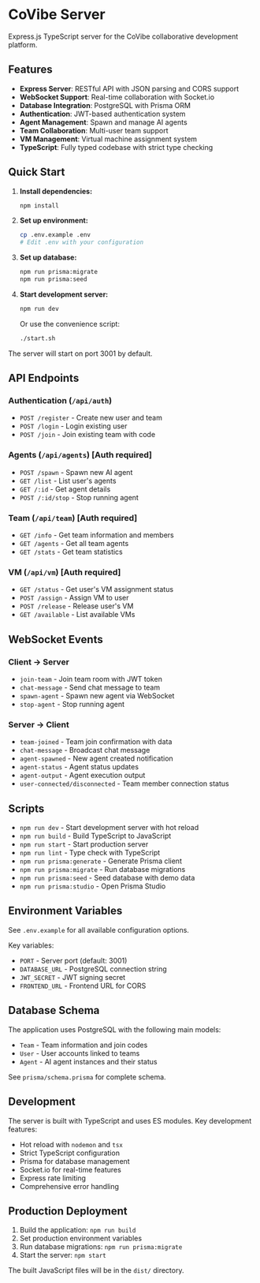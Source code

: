 # CoVibe Server

Express.js TypeScript server for the CoVibe collaborative development platform.

## Features

- **Express Server**: RESTful API with JSON parsing and CORS support
- **WebSocket Support**: Real-time collaboration with Socket.io
- **Database Integration**: PostgreSQL with Prisma ORM
- **Authentication**: JWT-based authentication system
- **Agent Management**: Spawn and manage AI agents
- **Team Collaboration**: Multi-user team support
- **VM Management**: Virtual machine assignment system
- **TypeScript**: Fully typed codebase with strict type checking

## Quick Start

1. **Install dependencies:**
   ```bash
   npm install
   ```

2. **Set up environment:**
   ```bash
   cp .env.example .env
   # Edit .env with your configuration
   ```

3. **Set up database:**
   ```bash
   npm run prisma:migrate
   npm run prisma:seed
   ```

4. **Start development server:**
   ```bash
   npm run dev
   ```

   Or use the convenience script:
   ```bash
   ./start.sh
   ```

The server will start on port 3001 by default.

## API Endpoints

### Authentication (`/api/auth`)
- `POST /register` - Create new user and team
- `POST /login` - Login existing user  
- `POST /join` - Join existing team with code

### Agents (`/api/agents`) [Auth required]
- `POST /spawn` - Spawn new AI agent
- `GET /list` - List user's agents
- `GET /:id` - Get agent details
- `POST /:id/stop` - Stop running agent

### Team (`/api/team`) [Auth required]
- `GET /info` - Get team information and members
- `GET /agents` - Get all team agents
- `GET /stats` - Get team statistics

### VM (`/api/vm`) [Auth required] 
- `GET /status` - Get user's VM assignment status
- `POST /assign` - Assign VM to user
- `POST /release` - Release user's VM
- `GET /available` - List available VMs

## WebSocket Events

### Client → Server
- `join-team` - Join team room with JWT token
- `chat-message` - Send chat message to team
- `spawn-agent` - Spawn new agent via WebSocket
- `stop-agent` - Stop running agent

### Server → Client
- `team-joined` - Team join confirmation with data
- `chat-message` - Broadcast chat message
- `agent-spawned` - New agent created notification
- `agent-status` - Agent status updates
- `agent-output` - Agent execution output
- `user-connected/disconnected` - Team member connection status

## Scripts

- `npm run dev` - Start development server with hot reload
- `npm run build` - Build TypeScript to JavaScript
- `npm run start` - Start production server
- `npm run lint` - Type check with TypeScript
- `npm run prisma:generate` - Generate Prisma client
- `npm run prisma:migrate` - Run database migrations
- `npm run prisma:seed` - Seed database with demo data
- `npm run prisma:studio` - Open Prisma Studio

## Environment Variables

See `.env.example` for all available configuration options.

Key variables:
- `PORT` - Server port (default: 3001)
- `DATABASE_URL` - PostgreSQL connection string
- `JWT_SECRET` - JWT signing secret
- `FRONTEND_URL` - Frontend URL for CORS

## Database Schema

The application uses PostgreSQL with the following main models:
- `Team` - Team information and join codes
- `User` - User accounts linked to teams
- `Agent` - AI agent instances and their status

See `prisma/schema.prisma` for complete schema.

## Development

The server is built with TypeScript and uses ES modules. Key development features:

- Hot reload with `nodemon` and `tsx`
- Strict TypeScript configuration
- Prisma for database management
- Socket.io for real-time features
- Express rate limiting
- Comprehensive error handling

## Production Deployment

1. Build the application: `npm run build`
2. Set production environment variables
3. Run database migrations: `npm run prisma:migrate`
4. Start the server: `npm start`

The built JavaScript files will be in the `dist/` directory.